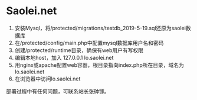 Saolei.net
==========

1. 安装Mysql，将/protected/migrations/testdb_2019-5-19.sql还原为saolei数据库
2. 在/protected/config/main.php中配置mysql数据库用户名和密码
3. 创建/protected/runtime目录，确保有web用户有写权限
4. 编辑本地host，加入 127.0.0.1 lo.saolei.net
5. 用nginx或apache配置web容器，根目录指向index.php所在目录，域名为lo.saolei.net
6. 在浏览器中访问lo.saolei.net

部署过程中有任何问题，可联系站长张砷镓。